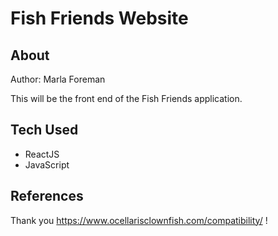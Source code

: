 # Fish Friends Website

## About

Author: Marla Foreman

This will be the front end of the Fish Friends application.

## Tech Used

* ReactJS
* JavaScript

## References

Thank you https://www.ocellarisclownfish.com/compatibility/ !

